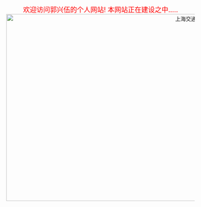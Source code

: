<center><font color="red" size="4">欢迎访问郭兴伍的个人网站! 本网站正在建设之中.....</font></center>   
<center> <img src="../assets/images/交大风景0.png" width="1000" height="500" border="" alt="上海交通大学风景" /></center><br>
